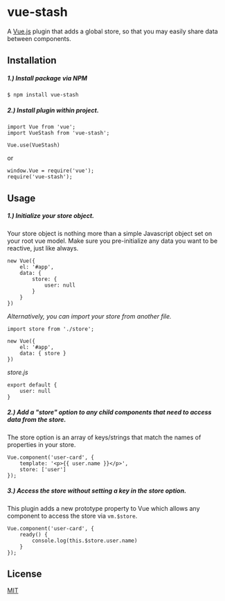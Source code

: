 # vue-stash

A [Vue.js](http://vuejs.org) plugin that adds a global store, so that you may easily share data between components.

## Installation

##### 1.) Install package via NPM

```
$ npm install vue-stash
```

##### 2.) Install plugin within project.
```
import Vue from 'vue';
import VueStash from 'vue-stash';

Vue.use(VueStash)
```

or

```
window.Vue = require('vue');
require('vue-stash');
```

## Usage

##### 1.) Initialize your store object.
Your store object is nothing more than a simple Javascript object set on your root vue model.
Make sure you pre-initialize any data you want to be reactive, just like always.

```
new Vue({
    el: '#app',
    data: {
        store: {
            user: null
        }
    }
})
```

_Alternatively, you can import your store from another file._
```
import store from './store';

new Vue({
    el: '#app',
    data: { store }
})
```

_store.js_
```
export default {
    user: null
}
```

##### 2.) Add a "store" option to any child components that need to access data from the store.
The store option is an array of keys/strings that match the names of properties in your store.
```
Vue.component('user-card', {
    template: '<p>{{ user.name }}</p>',
    store: ['user']
});
```

##### 3.) Access the store without setting a key in the store option.
This plugin adds a new prototype property to Vue which allows any component to access the store via `vm.$store`.
```
Vue.component('user-card', {
    ready() {
        console.log(this.$store.user.name)
    }
});
```

## License

[MIT](http://opensource.org/licenses/MIT)